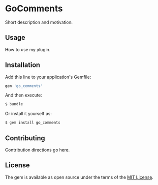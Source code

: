 # GoComments
Short description and motivation.

## Usage
How to use my plugin.

## Installation
Add this line to your application's Gemfile:

```ruby
gem 'go_comments'
```

And then execute:
```bash
$ bundle
```

Or install it yourself as:
```bash
$ gem install go_comments
```

## Contributing
Contribution directions go here.

## License
The gem is available as open source under the terms of the [MIT License](http://opensource.org/licenses/MIT).
